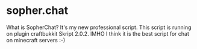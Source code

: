 sopher.chat
===========

What is SopherChat? It's my new professional script. This script is running on plugin craftbukkit Skript 2.0.2. IMHO I think it is the best script for chat on minecraft servers :-)
